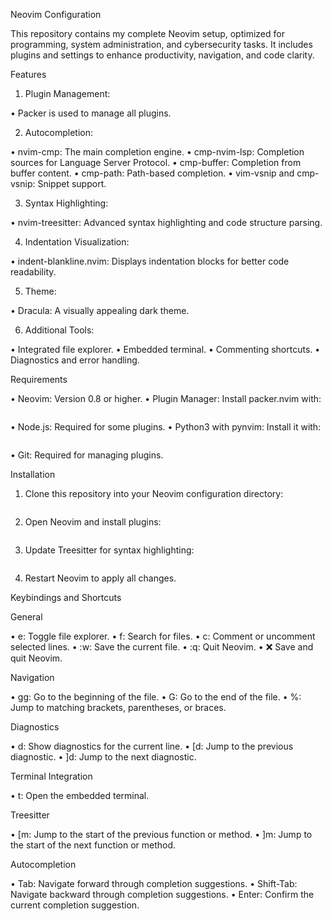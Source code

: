 Neovim Configuration

This repository contains my complete Neovim setup, optimized for programming, system administration, and cybersecurity tasks. It includes plugins and settings to enhance productivity, navigation, and code clarity.

Features

1.	Plugin Management:
	
•	Packer is used to manage all plugins.
	
2.	Autocompletion:

•	nvim-cmp: The main completion engine.
•	cmp-nvim-lsp: Completion sources for Language Server Protocol.
•	cmp-buffer: Completion from buffer content.
•	cmp-path: Path-based completion.
•	vim-vsnip and cmp-vsnip: Snippet support.

3.	Syntax Highlighting:

•	nvim-treesitter: Advanced syntax highlighting and code structure parsing.

4.	Indentation Visualization:

•	indent-blankline.nvim: Displays indentation blocks for better code readability.

5.	Theme:

•	Dracula: A visually appealing dark theme.

6.	Additional Tools:

•	Integrated file explorer.
•	Embedded terminal.
•	Commenting shortcuts.
•	Diagnostics and error handling.

Requirements

•	Neovim: Version 0.8 or higher.
•	Plugin Manager: Install packer.nvim with:

``` git clone --depth 1 https://github.com/wbthomason/packer.nvim ~/.local/share/nvim/site/pack/packer/start/packer.nvim
```
•	Node.js: Required for some plugins.
•	Python3 with pynvim: Install it with:


``` pip install pynvim
```
•	Git: Required for managing plugins.

Installation

1.	Clone this repository into your Neovim configuration directory:

``` git clone https://github.com/FJLdx/neovim-config.git ~/.config/nvim 
```

2.	Open Neovim and install plugins:

``` :PackerSync
```
3.	Update Treesitter for syntax highlighting:

``` :TSUpdate
```
4.	Restart Neovim to apply all changes.

Keybindings and Shortcuts

General

•	<leader>e: Toggle file explorer.
•	<leader>f: Search for files.
•	<leader>c: Comment or uncomment selected lines.
•	:w: Save the current file.
•	:q: Quit Neovim.
•	:x: Save and quit Neovim.

Navigation

•	gg: Go to the beginning of the file.
•	G: Go to the end of the file.
•	%: Jump to matching brackets, parentheses, or braces.

Diagnostics

•	<leader>d: Show diagnostics for the current line.
•	[d: Jump to the previous diagnostic.
•	]d: Jump to the next diagnostic.

Terminal Integration

•	<leader>t: Open the embedded terminal.

Treesitter

•	[m: Jump to the start of the previous function or method.
•	]m: Jump to the start of the next function or method.

Autocompletion

•	Tab: Navigate forward through completion suggestions.
•	Shift-Tab: Navigate backward through completion suggestions.
•	Enter: Confirm the current completion suggestion.
